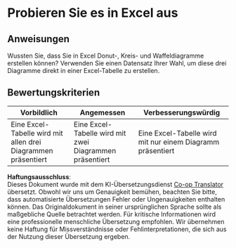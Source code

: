 <!--
CO_OP_TRANSLATOR_METADATA:
{
  "original_hash": "1e00fe6a244c2f8f9a794c862661dd4f",
  "translation_date": "2025-08-24T01:33:58+00:00",
  "source_file": "3-Data-Visualization/11-visualization-proportions/assignment.md",
  "language_code": "de"
}
-->
# Probieren Sie es in Excel aus

## Anweisungen

Wussten Sie, dass Sie in Excel Donut-, Kreis- und Waffeldiagramme erstellen können? Verwenden Sie einen Datensatz Ihrer Wahl, um diese drei Diagramme direkt in einer Excel-Tabelle zu erstellen.

## Bewertungskriterien

| Vorbildlich                                             | Angemessen                                        | Verbesserungswürdig                                   |
| ------------------------------------------------------- | ------------------------------------------------ | ---------------------------------------------------- |
| Eine Excel-Tabelle wird mit allen drei Diagrammen präsentiert | Eine Excel-Tabelle wird mit zwei Diagrammen präsentiert | Eine Excel-Tabelle wird mit nur einem Diagramm präsentiert |

**Haftungsausschluss**:  
Dieses Dokument wurde mit dem KI-Übersetzungsdienst [Co-op Translator](https://github.com/Azure/co-op-translator) übersetzt. Obwohl wir uns um Genauigkeit bemühen, beachten Sie bitte, dass automatisierte Übersetzungen Fehler oder Ungenauigkeiten enthalten können. Das Originaldokument in seiner ursprünglichen Sprache sollte als maßgebliche Quelle betrachtet werden. Für kritische Informationen wird eine professionelle menschliche Übersetzung empfohlen. Wir übernehmen keine Haftung für Missverständnisse oder Fehlinterpretationen, die sich aus der Nutzung dieser Übersetzung ergeben.